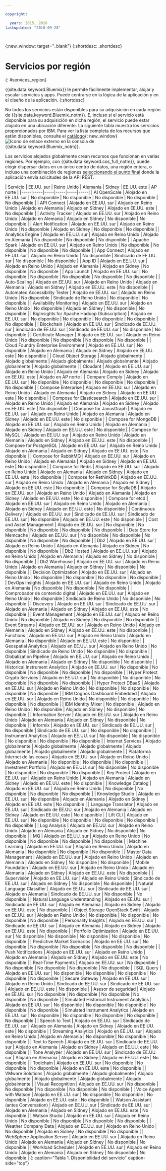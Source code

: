 ```yaml
---

copyright:

  years: 2015, 2018
lastupdated: "2018-09-28"

---
```

{:new_window: target="_blank"}
{:shortdesc: .shortdesc}


# Servicios por región
{: #services_region}

{{site.data.keyword.Bluemix}} le permite fácilmente implementar, alojar y escalar servicios y apps. Puede centrarse en la lógica de la aplicación y en el diseño de la aplicación.
{:shortdesc}

No todos los servicios están disponibles para su adquisición en cada región de {{site.data.keyword.Bluemix_notm}}. E, incluso si el servicio está disponible para su adquisición en dicha región, el servicio puede estar alojado en una ubicación diferente. La siguiente tabla muestra los servicios proporcionados por IBM. Para ver la lista completa de los recursos que están disponibles, consulte el [catálogo](https://console.bluemix.net/catalog/){: new_window} ![Icono de enlace externo](../icons/launch-glyph.svg "Icono de enlace externo") en la consola de {{site.data.keyword.Bluemix_notm}}. 

Los servicios alojados globalmente crean recursos que funcionan en varias regiones. Por ejemplo, con {{site.data.keyword.cos_full_notm}}, puede elegir dispersar datos en un único centro de datos, una región entera, o incluso una combinación de regiones [seleccionando el punto final](https://console.bluemix.net/docs/services/cloud-object-storage/basics/endpoints.html#select-regions-and-endpoints) donde la aplicación envía solicitudes de la API REST.

<!-- Do not manually change the table or add content after the table. -->
<!-- Everything after the second line of the table will be deleted. -->
<!-- Also, do not change the number of dashes in the second line. -->
<!-- Ping @natimpe for details. -->

| Servicio | EE.UU. sur | Reino Unido | Alemania | Sídney | EE.UU. este | AP norte |
|-----|-----|-----|-----|-----|-----|
| AI OpenScale | Alojado en EE.UU. sur | No disponible | No disponible | No disponible | No disponible | No disponible | 
| API Connect | Alojado en EE.UU. sur | Alojado en Reino Unido | Alojado en Alemania | Alojado en Sídney | Alojado en EE.UU. este | No disponible | 
| Activity Tracker | Alojado en EE.UU. sur | Alojado en Reino Unido | Alojado en Alemania | Alojado en Sídney | No disponible | No disponible | 
| Alert Notification | Alojado en EE.UU. sur | Alojado en Reino Unido | No disponible | Alojado en Sídney | No disponible | No disponible | 
| Analytics Engine | Alojado en EE.UU. sur | Alojado en Reino Unido | Alojado en Alemania | No disponible | No disponible | No disponible | 
| Apache Spark | Alojado en EE.UU. sur | Alojado en Reino Unido | No disponible | No disponible | No disponible | No disponible | 
| App Connect | Alojado en EE.UU. sur | Alojado en Reino Unido | No disponible | Sindicado de EE.UU. sur | No disponible | No disponible | 
| App ID | Alojado en EE.UU. sur | Alojado en Reino Unido | Alojado en Alemania | Alojado en Sídney | No disponible | No disponible | 
| App Launch | Alojado en EE.UU. sur | No disponible | No disponible | No disponible | No disponible | No disponible | 
| Auto-Scaling | Alojado en EE.UU. sur | Alojado en Reino Unido | Alojado en Alemania | Alojado en Sídney | Alojado en EE.UU. este | No disponible | 
| Automated Accessibility Tester | Alojado en EE.UU. sur | Alojado en Reino Unido | No disponible | Sindicado de Reino Unido | No disponible | No disponible | 
| Availability Monitoring | Alojado en EE.UU. sur | Alojado en Reino Unido | No disponible | Alojado en Sídney | No disponible | No disponible | 
| BigInsights for Apache Hadoop (Subscription) | Alojado en EE.UU. sur | No disponible | No disponible | No disponible | No disponible | No disponible | 
| Blockchain | Alojado en EE.UU. sur | Sindicado de EE.UU. sur | Sindicado de EE.UU. sur | Sindicado de EE.UU. sur | No disponible | No disponible | 
| Certificate Manager | Alojado en EE.UU. sur | Alojado en Reino Unido | No disponible | No disponible | No disponible | No disponible | 
| Cloud Foundry Enterprise Environment | Alojado en EE.UU. sur | No disponible | Alojado en Alemania | Alojado en Sídney | Alojado en EE.UU. este | No disponible | 
| Cloud Object Storage | Alojado globalmente | Alojado globalmente | Alojado globalmente | Alojado globalmente | Alojado globalmente | Alojado globalmente | 
| Cloudant | Alojado en EE.UU. sur | Alojado en Reino Unido | Alojado en Alemania | Alojado en Sídney | Alojado en EE.UU. este | Alojado en AP norte | 
| Compare Comply | Alojado en EE.UU. sur | No disponible | No disponible | No disponible | No disponible | No disponible | 
| Compose Enterprise | Alojado en EE.UU. sur | Alojado en Reino Unido | Alojado en Alemania | Alojado en Sídney | Alojado en EE.UU. este | No disponible | 
| Compose for Elasticsearch | Alojado en EE.UU. sur | Alojado en Reino Unido | Alojado en Alemania | Alojado en Sídney | Alojado en EE.UU. este | No disponible | 
| Compose for JanusGraph | Alojado en EE.UU. sur | Alojado en Reino Unido | Alojado en Alemania | Alojado en Sídney | Alojado en EE.UU. este | No disponible | 
| Compose for MongoDB | Alojado en EE.UU. sur | Alojado en Reino Unido | Alojado en Alemania | Alojado en Sídney | Alojado en EE.UU. este | No disponible | 
| Compose for MySQL | Alojado en EE.UU. sur | Alojado en Reino Unido | Alojado en Alemania | Alojado en Sídney | Alojado en EE.UU. este | No disponible | 
| Compose for PostgreSQL | Alojado en EE.UU. sur | Alojado en Reino Unido | Alojado en Alemania | Alojado en Sídney | Alojado en EE.UU. este | No disponible | 
| Compose for RabbitMQ | Alojado en EE.UU. sur | Alojado en Reino Unido | Alojado en Alemania | Alojado en Sídney | Alojado en EE.UU. este | No disponible | 
| Compose for Redis | Alojado en EE.UU. sur | Alojado en Reino Unido | Alojado en Alemania | Alojado en Sídney | Alojado en EE.UU. este | No disponible | 
| Compose for RethinkDB | Alojado en EE.UU. sur | Alojado en Reino Unido | Alojado en Alemania | Alojado en Sídney | Alojado en EE.UU. este | No disponible | 
| Compose for ScyllaDB | Alojado en EE.UU. sur | Alojado en Reino Unido | Alojado en Alemania | Alojado en Sídney | Alojado en EE.UU. este | No disponible | 
| Compose for etcd | Alojado en EE.UU. sur | Alojado en Reino Unido | Alojado en Alemania | Alojado en Sídney | Alojado en EE.UU. este | No disponible | 
| Continuous Delivery | Alojado en EE.UU. sur | Sindicado de EE.UU. sur | Sindicado de EE.UU. sur | No disponible | Alojado en EE.UU. este | No disponible | 
| Cost and Asset Management | Alojado en EE.UU. sur | No disponible | No disponible | No disponible | No disponible | No disponible | 
| Data Store for Memcache | Alojado en EE.UU. sur | No disponible | No disponible | No disponible | No disponible | No disponible | 
| Db2 | Alojado en EE.UU. sur | Alojado en Reino Unido | Alojado en Alemania | Alojado en Sídney | No disponible | No disponible | 
| Db2 Hosted | Alojado en EE.UU. sur | Alojado en Reino Unido | Alojado en Alemania | Alojado en Sídney | No disponible | No disponible | 
| Db2 Warehouse | Alojado en EE.UU. sur | Alojado en Reino Unido | Alojado en Alemania | Alojado en Sídney | No disponible | No disponible | 
| Decision Optimization | Alojado en EE.UU. sur | Alojado en Reino Unido | No disponible | No disponible | No disponible | No disponible | 
| DevOps Insights | Alojado en EE.UU. sur | Alojado en Reino Unido | Alojado en Alemania | No disponible | No disponible | No disponible | 
| Comprobador de contenido digital | Alojado en EE.UU. sur | Alojado en Reino Unido | No disponible | Sindicado de Reino Unido | No disponible | No disponible | 
| Discovery | Alojado en EE.UU. sur | Sindicado de EE.UU. sur | Alojado en Alemania | Alojado en Sídney | Alojado en EE.UU. este | No disponible | 
| Event Management | Alojado en EE.UU. sur | Alojado en Reino Unido | No disponible | Alojado en Sídney | No disponible | No disponible | 
| Event Streams | Alojado en EE.UU. sur | Alojado en Reino Unido | Alojado en Alemania | Alojado en Sídney | Alojado en EE.UU. este | No disponible | 
| Functions | Alojado en EE.UU. sur | Alojado en Reino Unido | Alojado en Alemania | No disponible | Alojado en EE.UU. este | No disponible | 
| Geospatial Analytics | Alojado en EE.UU. sur | Alojado en Reino Unido | No disponible | Sindicado de Reino Unido | No disponible | No disponible | 
| Globalization Pipeline | Alojado en EE.UU. sur | Alojado en Reino Unido | Alojado en Alemania | Alojado en Sídney | No disponible | No disponible | 
| Historical Instrument Analytics | Alojado en EE.UU. sur | No disponible | No disponible | No disponible | No disponible | No disponible | 
| Hyper Protect Crypto Services | Alojado en EE.UU. sur | No disponible | No disponible | No disponible | No disponible | No disponible | 
| Hyper Protect DBaaS | Alojado en EE.UU. sur | Alojado en Reino Unido | No disponible | No disponible | No disponible | No disponible | 
| IBM Cognos Dashboard Embedded | Alojado en EE.UU. sur | Alojado en Reino Unido | No disponible | No disponible | No disponible | No disponible | 
| IBM Identity Mixer | No disponible | Alojado en Reino Unido | No disponible | Alojado en Sídney | No disponible | No disponible | 
| Information Server | Alojado en EE.UU. sur | Alojado en Reino Unido | Alojado en Alemania | Alojado en Sídney | No disponible | No disponible | 
| Informix | Alojado en EE.UU. sur | Sindicado de EE.UU. sur | No disponible | Sindicado de EE.UU. sur | No disponible | No disponible | 
| Instrument Analytics | Alojado en EE.UU. sur | No disponible | No disponible | No disponible | No disponible | No disponible | 
| Internet Services | Alojado globalmente | Alojado globalmente | Alojado globalmente | Alojado globalmente | Alojado globalmente | Alojado globalmente | 
| Plataforma Internet de las cosas | Alojado en EE.UU. sur | Alojado en Reino Unido | Alojado en Alemania | No disponible | No disponible | No disponible | 
| Investment Portfolio | Alojado en EE.UU. sur | No disponible | No disponible | No disponible | No disponible | No disponible | 
| Key Protect | Alojado en EE.UU. sur | Alojado en Reino Unido | Alojado en Alemania | Alojado en Sídney | Alojado en EE.UU. este | No disponible | 
| Knowledge Catalog | Alojado en EE.UU. sur | Alojado en Reino Unido | No disponible | No disponible | No disponible | No disponible | 
| Knowledge Studio | Alojado en EE.UU. sur | No disponible | Alojado en Alemania | Alojado en Sídney | Alojado en EE.UU. este | No disponible | 
| Language Translator | Alojado en EE.UU. sur | Sindicado de EE.UU. sur | Alojado en Alemania | Alojado en Sídney | Alojado en EE.UU. este | No disponible | 
| Lift CLI | Alojado en EE.UU. sur | No disponible | No disponible | No disponible | No disponible | No disponible | 
| Log Analysis | Alojado en EE.UU. sur | Alojado en Reino Unido | Alojado en Alemania | Alojado en Sídney | No disponible | No disponible | 
| MQ | Alojado en EE.UU. sur | Alojado en Reino Unido | No disponible | No disponible | No disponible | No disponible | 
| Machine Learning | Alojado en EE.UU. sur | Alojado en Reino Unido | Alojado en Alemania | No disponible | No disponible | No disponible | 
| Master Data Management | Alojado en EE.UU. sur | Alojado en Reino Unido | Alojado en Alemania | Alojado en Sídney | No disponible | No disponible | 
| Mobile Foundation | Alojado en EE.UU. sur | Alojado en Reino Unido | Alojado en Alemania | Alojado en Sídney | Alojado en EE.UU. este | No disponible | 
| Supervisión | Alojado en EE.UU. sur | Alojado en Reino Unido | Sindicado de EE.UU. sur | Alojado en Sídney | No disponible | No disponible | 
| Natural Language Classifier | Alojado en EE.UU. sur | Sindicado de EE.UU. sur | Alojado en Alemania | Sindicado de EE.UU. sur | No disponible | No disponible | 
| Natural Language Understanding | Alojado en EE.UU. sur | Sindicado de EE.UU. sur | Alojado en Alemania | Alojado en Sídney | Alojado en EE.UU. este | No disponible | 
| Object Storage OpenStack Swift | Alojado en EE.UU. sur | Alojado en Reino Unido | No disponible | No disponible | No disponible | No disponible | 
| Personality Insights | Alojado en EE.UU. sur | Sindicado de EE.UU. sur | Alojado en Alemania | Alojado en Sídney | Alojado en EE.UU. este | No disponible | 
| Portfolio Optimization | Alojado en EE.UU. sur | No disponible | No disponible | No disponible | No disponible | No disponible | 
| Predictive Market Scenarios | Alojado en EE.UU. sur | No disponible | No disponible | No disponible | No disponible | No disponible | 
| Push Notifications | Alojado en EE.UU. sur | Alojado en Reino Unido | Alojado en Alemania | Alojado en Sídney | Alojado en EE.UU. este | No disponible | 
| Real-Time Payments | Alojado en EE.UU. sur | No disponible | No disponible | No disponible | No disponible | No disponible | 
| SQL Query | Alojado en EE.UU. sur | No disponible | No disponible | No disponible | No disponible | No disponible | 
| Secure Gateway | Alojado en EE.UU. sur | Alojado en Reino Unido | Sindicado de EE.UU. sur | Sindicado de EE.UU. sur | Alojado en EE.UU. este | No disponible | 
| Asesor de seguridad | Alojado en EE.UU. sur | No disponible | No disponible | No disponible | No disponible | No disponible | 
| Simulated Historical Instrument Analytics | Alojado en EE.UU. sur | No disponible | No disponible | No disponible | No disponible | No disponible | 
| Simulated Instrument Analytics | Alojado en EE.UU. sur | No disponible | No disponible | No disponible | No disponible | No disponible | 
| Speech to Text | Alojado en EE.UU. sur | Sindicado de EE.UU. sur | Alojado en Alemania | Alojado en Sídney | Alojado en EE.UU. este | No disponible | 
| Streaming Analytics | Alojado en EE.UU. sur | Alojado en Reino Unido | Alojado en Alemania | No disponible | No disponible | No disponible | 
| Text to Speech | Alojado en EE.UU. sur | Sindicado de EE.UU. sur | Alojado en Alemania | Alojado en Sídney | Alojado en EE.UU. este | No disponible | 
| Tone Analyzer | Alojado en EE.UU. sur | Sindicado de EE.UU. sur | Alojado en Alemania | Alojado en Sídney | Alojado en EE.UU. este | No disponible | 
| Toolchain | Alojado en EE.UU. sur | No disponible | No disponible | No disponible | Alojado en EE.UU. este | No disponible | 
| VMware Solutions | Alojado globalmente | Alojado globalmente | Alojado globalmente | Alojado globalmente | Alojado globalmente | Alojado globalmente | 
| Visual Recognition | Alojado en EE.UU. sur | No disponible | No disponible | No disponible | No disponible | No disponible | 
| Voice Agent with Watson | Alojado en EE.UU. sur | No disponible | No disponible | No disponible | Alojado en EE.UU. este | No disponible | 
| Watson Assistant (antes Conversation) | Alojado en EE.UU. sur | Sindicado de EE.UU. sur | Alojado en Alemania | Alojado en Sídney | Alojado en EE.UU. este | No disponible | 
| Watson Studio | Alojado en EE.UU. sur | Alojado en Reino Unido | No disponible | No disponible | No disponible | No disponible | 
| Weather Company Data | Alojado en EE.UU. sur | Alojado en Reino Unido | No disponible | Alojado en Sídney | No disponible | No disponible | 
| WebSphere Application Server | Alojado en EE.UU. sur | Alojado en Reino Unido | Alojado en Alemania | Alojado en Sídney | No disponible | No disponible | 
| Workload Scheduler | Alojado en EE.UU. sur | Alojado en Reino Unido | Alojado en Alemania | Alojado en Sídney | No disponible | No disponible | 
 {: caption="Tabla 1. Disponibilidad del servicio" caption-side="top"}
